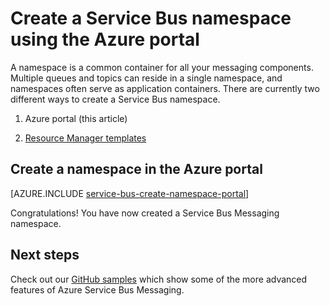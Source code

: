 <properties
    pageTitle="Create a Service Bus namespace using the Azure portal | Microsoft Azure"
    description="In order to get started with Service Bus, you will need a namespace. Here's how to create one using the Azure portal."
    services="service-bus"
    documentationCenter=".net"
    authors="jtaubensee"
    manager="timlt"
    editor=""/>

<tags
    ms.service="service-bus"
    ms.devlang="tbd"
    ms.topic="get-started-article"
    ms.tgt_pltfrm="dotnet"
    ms.workload="na"
    ms.date="08/22/2016"
    ms.author="jotaub"/>

# Create a Service Bus namespace using the Azure portal

A namespace is a common container for all your messaging components. Multiple queues and topics can reside in a single namespace, and namespaces often serve as application containers. There are currently two different ways to create a Service Bus namespace.

1.	Azure portal (this article)

2.	[Resource Manager templates][create-namespace-using-arm]

## Create a namespace in the Azure portal

[AZURE.INCLUDE [service-bus-create-namespace-portal](../../includes/service-bus-create-namespace-portal.md)]

Congratulations! You have now created a Service Bus Messaging namespace.

## Next steps

Check out our [GitHub samples][github-samples] which show some of the more advanced features of Azure Service Bus Messaging.

[create-namespace-using-arm]: service-bus-resource-manager-overview.md
[github-samples]: https://github.com/Azure-Samples/azure-servicebus-messaging-samples